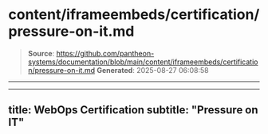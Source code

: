 # content/iframeembeds/certification/pressure-on-it.md

> **Source**: https://github.com/pantheon-systems/documentation/blob/main/content/iframeembeds/certification/pressure-on-it.md
> **Generated**: 2025-08-27 06:08:58

---

---
title: WebOps Certification
subtitle: "Pressure on IT"
---

<Partial file="certification-guide/pressure-on-it.md" />

